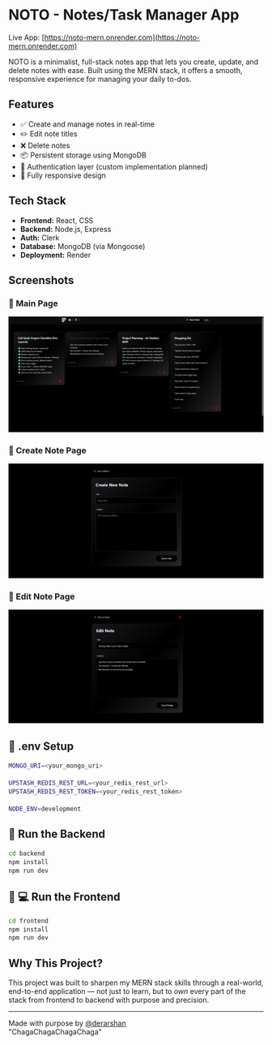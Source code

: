 # NOTO - Notes/Task Manager App

Live App: [https://noto-mern.onrender.com](https://noto-mern.onrender.com)

NOTO is a minimalist, full-stack notes app that lets you create, update, and delete notes with ease. Built using the MERN stack, it offers a smooth, responsive experience for managing your daily to-dos.

## Features

- ✅ Create and manage notes in real-time  
- ✏️ Edit note titles  
- ❌ Delete notes  
- 📦 Persistent storage using MongoDB  
- 🔐 Authentication layer (custom implementation planned)  
- 📱 Fully responsive design  

## Tech Stack

- **Frontend:** React, CSS  
- **Backend:** Node.js, Express
- **Auth:** Clerk 
- **Database:** MongoDB (via Mongoose)  
- **Deployment:** Render

## Screenshots

### 💯 Main Page
![Main Page](screenshots/main_page.png) 
### 📄 Create Note Page
![Create Note Page](screenshots/create_note_page.png)  
### 📝 Edit Note Page
![Edit Note Page](screenshots/edit_note_page.png)

## 🧪 .env Setup
```bash
MONGO_URI=<your_mongo_uri>

UPSTASH_REDIS_REST_URL=<your_redis_rest_url>
UPSTASH_REDIS_REST_TOKEN=<your_redis_rest_token>

NODE_ENV=development
```

## 🔧 Run the Backend
```bash
cd backend
npm install
npm run dev
```

## 🧪 💻 Run the Frontend
```bash
cd frontend
npm install
npm run dev
```

## Why This Project?

This project was built to sharpen my MERN stack skills through a real-world, end-to-end application — not just to learn, but to *own* every part of the stack from frontend to backend with purpose and precision.

---

Made with purpose by [@derarshan](https://github.com/derarshan)  
"ChagaChagaChagaChaga"
